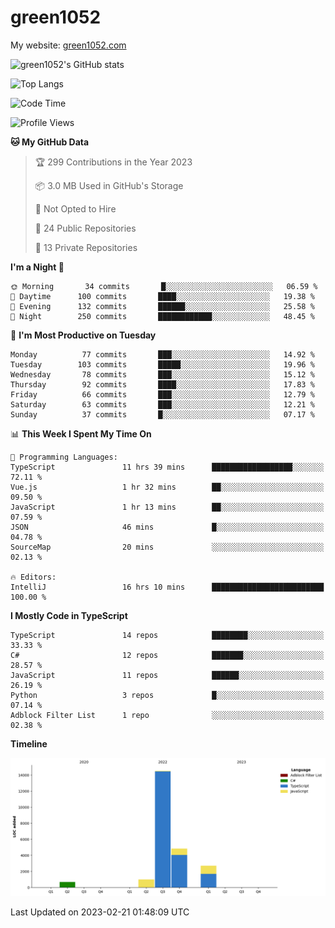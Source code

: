 # green1052

My website: [green1052.com](https://green1052.com)

![green1052's GitHub stats](https://github-readme-stats.vercel.app/api?username=green1052&count_private=true&show_icons=true&theme=city_lights&bg_color=ffffff00&hide_border=true)

![Top Langs](https://github-readme-stats.vercel.app/api/top-langs/?username=green1052&langs_count=15&layout=compact&theme=city_lights&bg_color=ffffff00&hide_border=true)

<!--START_SECTION:waka-->
![Code Time](http://img.shields.io/badge/Code%20Time-49%20hrs-blue)

![Profile Views](http://img.shields.io/badge/Profile%20Views-0-blue)

**🐱 My GitHub Data** 

> 🏆 299 Contributions in the Year 2023
 > 
> 📦 3.0 MB Used in GitHub's Storage 
 > 
> 🚫 Not Opted to Hire
 > 
> 📜 24 Public Repositories 
 > 
> 🔑 13 Private Repositories  
 > 
**I'm a Night 🦉** 

```text
🌞 Morning       34 commits       █░░░░░░░░░░░░░░░░░░░░░░░░   06.59 % 
🌆 Daytime      100 commits       ████░░░░░░░░░░░░░░░░░░░░░   19.38 % 
🌃 Evening      132 commits       ██████░░░░░░░░░░░░░░░░░░░   25.58 % 
🌙 Night        250 commits       ████████████░░░░░░░░░░░░░   48.45 % 

```
📅 **I'm Most Productive on Tuesday** 

```text
Monday          77 commits       ███░░░░░░░░░░░░░░░░░░░░░░   14.92 % 
Tuesday        103 commits       █████░░░░░░░░░░░░░░░░░░░░   19.96 % 
Wednesday       78 commits       ███░░░░░░░░░░░░░░░░░░░░░░   15.12 % 
Thursday        92 commits       ████░░░░░░░░░░░░░░░░░░░░░   17.83 % 
Friday          66 commits       ███░░░░░░░░░░░░░░░░░░░░░░   12.79 % 
Saturday        63 commits       ███░░░░░░░░░░░░░░░░░░░░░░   12.21 % 
Sunday          37 commits       █░░░░░░░░░░░░░░░░░░░░░░░░   07.17 % 

```


📊 **This Week I Spent My Time On** 

```text
💬 Programming Languages: 
TypeScript               11 hrs 39 mins      ██████████████████░░░░░░░   72.11 % 
Vue.js                   1 hr 32 mins        ██░░░░░░░░░░░░░░░░░░░░░░░   09.50 % 
JavaScript               1 hr 13 mins        ██░░░░░░░░░░░░░░░░░░░░░░░   07.59 % 
JSON                     46 mins             █░░░░░░░░░░░░░░░░░░░░░░░░   04.78 % 
SourceMap                20 mins             ░░░░░░░░░░░░░░░░░░░░░░░░░   02.13 % 

🔥 Editors: 
IntelliJ                 16 hrs 10 mins      █████████████████████████   100.00 % 

```

**I Mostly Code in TypeScript** 

```text
TypeScript               14 repos            ████████░░░░░░░░░░░░░░░░░   33.33 % 
C#                       12 repos            ███████░░░░░░░░░░░░░░░░░░   28.57 % 
JavaScript               11 repos            ██████░░░░░░░░░░░░░░░░░░░   26.19 % 
Python                   3 repos             █░░░░░░░░░░░░░░░░░░░░░░░░   07.14 % 
Adblock Filter List      1 repo              ░░░░░░░░░░░░░░░░░░░░░░░░░   02.38 % 

```


**Timeline**

![Chart not found](https://raw.githubusercontent.com/green1052/green1052/main/charts/bar_graph.png) 


 Last Updated on 2023-02-21 01:48:09 UTC
<!--END_SECTION:waka-->
